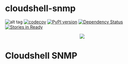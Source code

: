# cloudshell-snmp
![alt tag](https://travis-ci.org/QualiSystems/cloudshell-snmp.svg)
[![codecov](https://codecov.io/gh/QualiSystems/cloudshell-snmp/branch/dev/graph/badge.svg)](https://codecov.io/gh/QualiSystems/cloudshell-snmp)
[![PyPI version](https://badge.fury.io/py/cloudshell-snmp.svg)](https://badge.fury.io/py/cloudshell-snmp)
[![Dependency Status](https://dependencyci.com/github/QualiSystems/cloudshell-snmp/badge)](https://dependencyci.com/github/QualiSystems/cloudshell-snmp)
[![Stories in Ready](https://badge.waffle.io/QualiSystems/cloudshell-snmp.svg?label=ready&title=Ready)](http://waffle.io/QualiSystems/cloudshell-snmp)

<p align="center">
<img src="https://github.com/QualiSystems/devguide_source/raw/master/logo.png"></img>
</p>

# Cloudshell SNMP
